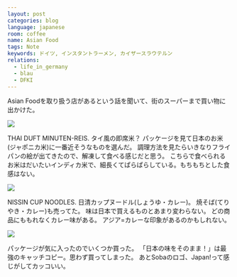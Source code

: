 ```yaml
---
layout: post
categories: blog
language: japanese
room: coffee
name: Asian Food
tags: Note
keywords: ドイツ, インスタントラーメン, カイザースラウテルン
relations:
  - life_in_germany
  - blau
  - DFKI
---
```


Asian Foodを取り扱う店があるという話を聞いて、街のスーパーまで買い物に出かけた。

<img src="https://dl.dropboxusercontent.com/u/12208857/img/2013-10-11%2019.23.45-2.jpg" class="image-on-frame-medium image-fade">

THAI DUFT MINUTEN-REIS. タイ風の即席米？ パッケージを見て日本のお米(ジャポニカ米)に一番近そうなものを選んだ。
調理方法を見たらいきなりフライパンの絵が出てきたので、解凍して食べる感じだと思う。
こちらで食べられるお米はだいたいインディカ米で、細長くてぱらぱらしている。もちもちとした食感はない。

<img src="https://dl.dropboxusercontent.com/u/12208857/img/2013-10-11%2019.09.45.jpg" class="image-on-frame-medium image-fade">

NISSIN CUP NOODLES. 日清カップヌードル(しょうゆ・カレー)。
焼そば(てりやき・カレー)も売ってた。
味は日本で買えるものとあまり変わらない。
どの商品にももれなくカレー味がある。
アジア=カレーな印象があるのかもしれない。

<img src="https://dl.dropboxusercontent.com/u/12208857/img/2013-10-11%2019.13.49-1.jpg" class="image-on-frame-medium image-fade">

パッケージが気に入ったのでいくつか買った。
「日本の味をそのまま！」は最強のキャッチコピー。思わず買ってしまった。
あとSobaのロゴ、Japan!って感じがしてカッコいい。
